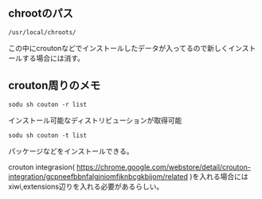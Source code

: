 ## chrootのパス

    /usr/local/chroots/

この中にcroutonなどでインストールしたデータが入ってるので新しくインストールする場合には消す。

## crouton周りのメモ

    sodu sh couton -r list

インストール可能なディストリビューションが取得可能

    sodu sh couton -t list

パッケージなどをインストールできる。

crouton integrasion( https://chrome.google.com/webstore/detail/crouton-integration/gcpneefbbnfalgjniomfjknbcgkbijom/related )を入れる場合にはxiwi,extensions辺りを入れる必要があるらしい。
